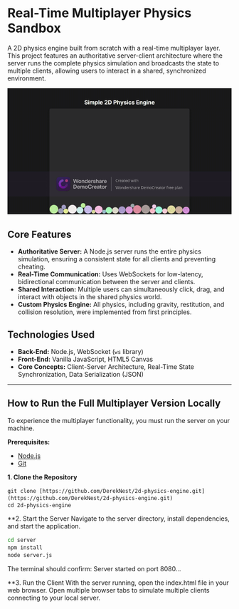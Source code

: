 # Real-Time Multiplayer Physics Sandbox

A 2D physics engine built from scratch with a real-time multiplayer layer. This project features an authoritative server-client architecture where the server runs the complete physics simulation and broadcasts the state to multiple clients, allowing users to interact in a shared, synchronized environment.

![Demo GIF of the multiplayer physics engine](demo.gif)

## Core Features

-   **Authoritative Server:** A Node.js server runs the entire physics simulation, ensuring a consistent state for all clients and preventing cheating.
-   **Real-Time Communication:** Uses WebSockets for low-latency, bidirectional communication between the server and clients.
-   **Shared Interaction:** Multiple users can simultaneously click, drag, and interact with objects in the shared physics world.
-   **Custom Physics Engine:** All physics, including gravity, restitution, and collision resolution, were implemented from first principles.

## Technologies Used

-   **Back-End:** Node.js, WebSocket (`ws` library)
-   **Front-End:** Vanilla JavaScript, HTML5 Canvas
-   **Core Concepts:** Client-Server Architecture, Real-Time State Synchronization, Data Serialization (JSON)

---

## How to Run the Full Multiplayer Version Locally

To experience the multiplayer functionality, you must run the server on your machine.

**Prerequisites:**
-   [Node.js](https://nodejs.org/)
-   [Git](https://git-scm.com/)

**1. Clone the Repository**
```
git clone [https://github.com/DerekNest/2d-physics-engine.git](https://github.com/DerekNest/2d-physics-engine.git)
cd 2d-physics-engine
```
**2. Start the Server
Navigate to the server directory, install dependencies, and start the application.

```Bash
cd server
npm install
node server.js
```
The terminal should confirm: Server started on port 8080...

**3. Run the Client
With the server running, open the index.html file in your web browser. Open multiple browser tabs to simulate multiple clients connecting to your local server.
